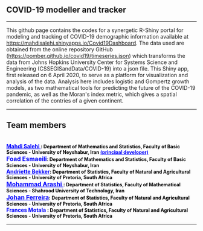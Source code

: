 <h2> COVID-19 modeller and tracker </h2><hr>
                                    

This github page contains the codes for a synergetic R-Shiny portal for modeling and tracking of COVID-19 demographic information available at https://mahdisalehi.shinyapps.io/Covid19Dashboard. 
The data used are obtained from the online repository GitHub (https://pomber.github.io/covid19/timeseries.json) 
which transforms the data from Johns Hopkins University Center for Systems Science and Engineering (CSSEGISandData/COVID-19) into a json file.
This Shiny app, first released on 6 April 2020, to serve as a platform for visualization 
and analysis of the data. Analysis here includes logistic and Gompertz growth models, as two mathematical tools for predicting the future of the COVID-19 pandemic, 
as well as the  Moran's index metric, which gives a spatial correlation of the contries of a given continent.<hr>
<h2>Team members </h2><br>
<div style = 'font-size: 12.5px;color:black;font-weight:bold'>  <a style = 'font-size: 14px;color:blue;font-weight:bold'; href = http://salehi.neyshabur.ac.ir/math/salehi/ > Mahdi Salehi </a>: Department of Mathematics and Statistics, Faculty of Basic Sciences - University of Neyshabur, Iran  <a style = 'font-size: 12.5px;color:blue;font-weight:bold'; href = 'mailto: salehi2sms@gmail.com'> (principal developer) </a></div>
             <div style = 'font-size: 12.5px;color:black;font-weight:bold'>  <a style = 'font-size: 16px;color:blue;font-weight:bold'> Foad Esmaeili</a>: Department of Mathematics and Statistics, Faculty of Basic Sciences - University of Neyshabur, Iran </div>
        <div style = 'font-size: 12.5px;color:black;font-weight:bold'>  <a style = 'font-size: 14px;color:blue;font-weight:bold'; href = https://www.up.ac.za/statistics/article/2320366/prof-andritte-bekker> Andriette Bekker</a>: Department of Statistics, Faculty of Natural and Agricultural Sciences  - University of Pretoria, South Africa </div>
        <div style = 'font-size: 12.5px;color:black;font-weight:bold'>  <a style = 'font-size: 16px;color:blue;font-weight:bold'; href = https://scholar.google.com/citations?user=iBIh60UAAAAJ&hl=en> Mohammad Arashi </a>:  </a color:black; href = orcid.org/0000-0002-5881-9241 > Department of Statistics, Faculty of Mathematical Sciences - Shahrood University of Technology, Iran </a> </div>
        <div style = 'font-size: 12.5px;color:black;font-weight:bold'>  <a style = 'font-size: 16px;color:blue;font-weight:bold'; href = https://www.up.ac.za/statistics/article/2324000/mr-johan-ferreira> Johan Ferreira</a>: Department of Statistics, Faculty of Natural and Agricultural Sciences  - University of Pretoria, South Africa </div>
        <div style = 'font-size: 12.5px;color:black;font-weight:bold'>  <a style = 'font-size: 14px;color:blue;font-weight:bold'> Frances Motala </a>: Department of Statistics, Faculty of Natural and Agricultural Sciences - University of Pretoria, South Africa </div> <hr>
